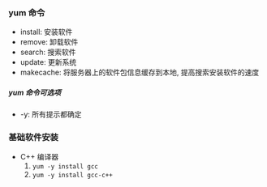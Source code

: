 ### yum 命令

+ install: 安装软件
+ remove: 卸载软件
+ search: 搜索软件
+ update: 更新系统
+ makecache: 将服务器上的软件包信息缓存到本地, 提高搜索安装软件的速度

##### yum 命令可选项

+ -y: 所有提示都确定

### 基础软件安装

+ C++ 编译器
    1. `yum -y install gcc`
    2. `yum -y install gcc-c++`